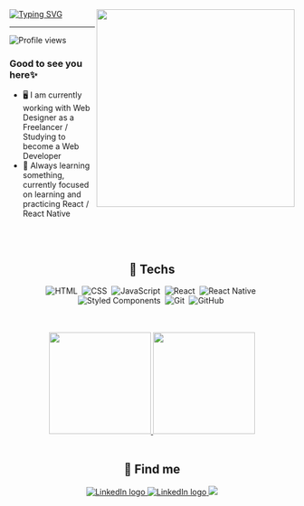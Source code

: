  
<img align = "right" height = "350em" src = "https://i.pinimg.com/originals/16/fe/7e/16fe7e7fb6eebb3087b6dc418748ee56.gif" />
<a align = "left"href="https://git.io/typing-svg"><img src="https://readme-typing-svg.demolab.com?font=Fira+Code&size=30&pause=1000&vCenter=true&width=425&height=35&lines=Hi!%2C+I'm+Gabriel+Baima!" alt="Typing SVG" /></a>
<hr>
<p align="left"> <img src="https://komarev.com/ghpvc/?username=Gabrielbaim&color=blue" alt="Profile views" /> </p>


 <h3>Good to see you here✨</h3>
 
- 🖥 I am currently working with Web Designer as a Freelancer /<br> Studying to become a Web Developer<br>
- 📘 Always learning something, currently focused on learning and practicing React / React Native

<br>
<br>

<h2 align='center'>🔧 Techs </h2>
 
<div align='center'>
 
 ![HTML](https://img.shields.io/badge/HTML5-E34F26?style=for-the-badge&logo=html5&logoColor=white)&nbsp;
 ![CSS](https://img.shields.io/badge/CSS3-1572B6?style=for-the-badge&logo=css3&logoColor=white)&nbsp;
 ![JavaScript](https://img.shields.io/badge/JavaScript-323330?style=for-the-badge&logo=javascript&logoColor=F7DF1E)&nbsp;
 ![React](https://img.shields.io/badge/React-20232A?style=for-the-badge&logo=react&logoColor=61DAFB)&nbsp;
 ![React Native](https://img.shields.io/badge/React_Native-20232A?style=for-the-badge&logo=react&logoColor=61DAFB)&nbsp;
 ![Styled Components](https://img.shields.io/badge/styled--components-DB7093?style=for-the-badge&logo=styled-components&logoColor=white)&nbsp;
 ![Git](https://img.shields.io/badge/GIT-E44C30?style=for-the-badge&logo=git&logoColor=white)&nbsp;
 ![GitHub](https://img.shields.io/badge/GitHub-100000?style=for-the-badge&logo=github&logoColor=white)&nbsp;
 
</div>
 
 </h2>
 
 <br />
<br />
 
 <div align='center'> 
  <a href="https://github.com/Gabrielbaim">
   <img height="180em" src="https://github-readme-stats.vercel.app/api?username=Gabrielbaim&show_icons=true&theme=tokyonight&include_all_commits=true&count_private=true"/>
   <img height="180em" src="https://github-readme-stats.vercel.app/api/top-langs/?username=Gabrielbaim&layout=compact&theme=tokyonight&langs_count=5" />
  </a>
</div>

<br />
 
<h2 align='center'>📧 Find me </h2>

<p align='center'>
 <a href = "https://www.linkedin.com/in/gabriel-baima-5603921a1/" target = "_blank">
  <img src="https://img.shields.io/badge/-LinkedIn-%230077B5?style=for-the-badge&logo=linkedin&logoColor=white" alt="LinkedIn logo" />
 </a>
 
 <a href="mailto:gabriel.baima16@gmail.com" target = "_blank">
  <img src="https://img.shields.io/badge/Gmail-D14836?style=for-the-badge&logo=gmail&logoColor=white" alt="LinkedIn logo" />
 </a>


 <a href="https://www.instagram.com/isbaima" target = "_blank">
  <img src="https://img.shields.io/badge/-Instagram-blueviolet?style=for-the-badge&logo=instagram&logoColor=white">
 </a>
</p>
<br />



<!---
GabrielBaim/GabrielBaim is a ✨ special ✨ repository because its `README.md` (this file) appears on your GitHub profile.
You can click the Preview link to take a look at your changes.
--->
